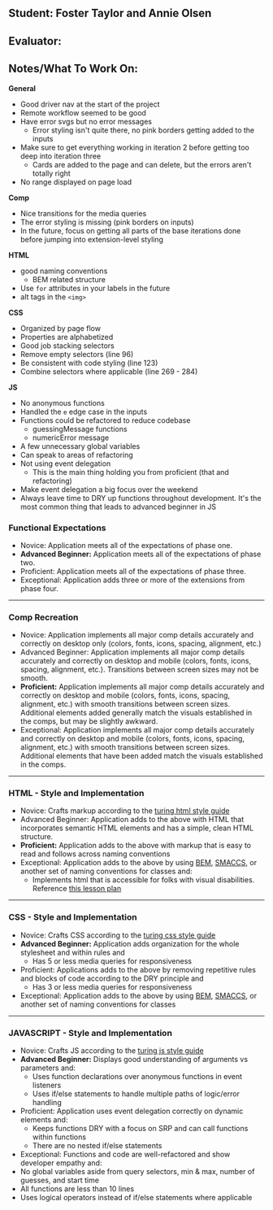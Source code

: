 ## Student: Foster Taylor and Annie Olsen
## Evaluator:
## Notes/What To Work On:

__General__
* Good driver nav at the start of the project
* Remote workflow seemed to be good
* Have error svgs but no error messages
  * Error styling isn't quite there, no pink borders getting added to the inputs
* Make sure to get everything working in iteration 2 before getting too deep into iteration three
  * Cards are added to the page and can delete, but the errors aren't totally right
* No range displayed on page load

__Comp__
* Nice transitions for the media queries
* The error styling is missing (pink borders on inputs)
* In the future, focus on getting all parts of the base iterations done before jumping into extension-level styling


__HTML__
* good naming conventions
  * BEM  related structure
* Use `for` attributes in your labels in the future
* alt tags in the `<img>`


__CSS__
* Organized by page flow
* Properties are alphabetized
* Good job stacking selectors
* Remove empty selectors (line 96)
* Be consistent with code styling (line 123)
* Combine selectors where applicable (line 269 - 284)



__JS__
* No anonymous functions
* Handled the `e` edge case in the inputs
* Functions could be refactored to reduce codebase
  * guessingMessage functions
  * numericError message
* A few unnecessary global variables
* Can speak to areas of refactoring
* Not using event delegation
  * This is the main thing holding you from proficient (that and refactoring)
* Make event delegation a big focus over the weekend
* Always leave time to DRY up functions throughout development. It's the most common thing that leads to advanced beginner in JS

### Functional Expectations

* Novice: Application meets all of the expectations of phase one.
* __Advanced Beginner:__ Application meets all of the expectations of phase two.
* Proficient: Application meets all of the expectations of phase three.
* Exceptional: Application adds three or more of the extensions from phase four.

------------------------------------------------------------------

### Comp Recreation

* Novice: Application implements all major comp details accurately and correctly on desktop only (colors, fonts, icons, spacing, alignment, etc.)
* Advanced Beginner: Application implements all major comp details accurately and correctly on desktop and mobile (colors, fonts, icons, spacing, alignment,  etc.). Transitions between screen sizes may not be smooth.
* __Proficient:__ Application implements all major comp details accurately and correctly on desktop and mobile (colors, fonts, icons, spacing, alignment,  etc.) with smooth transitions between screen sizes. Additional elements added generally match the visuals established in the comps, but may be slightly awkward.
* Exceptional: Application implements all major comp details accurately and correctly on desktop and mobile (colors, fonts, icons, spacing, alignment,  etc.) with smooth transitions between screen sizes. Additional elements that have been added match the visuals established in the comps.

------------------------------------------------------------------

### HTML - Style and Implementation

* Novice: Crafts markup according to the [turing html style guide](https://github.com/turingschool-examples/html)
* Advanced Beginner: Application adds to the above with HTML that incorporates semantic HTML elements and has a simple, clean HTML structure.
* __Proficient:__ Application adds to the above with markup that is easy to read and follows across naming conventions
* Exceptional: Application adds to the above by using [BEM](http://getbem.com/), [SMACCS](https://smacss.com/), or another set of naming conventions for classes and:
    * Implements html that is accessible for folks with visual disabilities. Reference [this lesson plan](http://frontend.turing.io/lessons/floating/web-accessibility.html)

------------------------------------------------------------------

### CSS - Style and Implementation

* Novice: Crafts CSS according to the [turing css style guide](https://github.com/turingschool-examples/css)
* __Advanced Beginner:__ Application adds organization for the whole stylesheet and within rules and
  * Has 5 or less media queries for responsiveness
* Proficient: Applications adds to the above by removing repetitive rules and blocks of code according to the DRY principle and
  * Has 3 or less media queries for responsiveness
* Exceptional: Application adds to the above by using [BEM](http://getbem.com/), [SMACCS](https://smacss.com/), or another set of naming conventions for classes

------------------------------------------------------------------

### JAVASCRIPT - Style and Implementation

* Novice: Crafts JS according to the [turing js style guide](https://github.com/turingschool-examples/javascript/tree/master/es5)
* __Advanced Beginner:__ Displays good understanding of arguments vs parameters and:
  * Uses function declarations over anonymous functions in event listeners
  * Uses if/else statements to handle multiple paths of logic/error handling
* Proficient: Application uses event delegation correctly on dynamic elements and:
  * Keeps functions DRY with a focus on SRP and can call functions within functions
  * There are no nested if/else statements
*  Exceptional: Functions and code are well-refactored and show developer empathy and:
  * No global variables aside from query selectors, min & max, number of guesses, and start time
  * All functions are less than 10 lines
  * Uses logical operators instead of if/else statements where applicable
